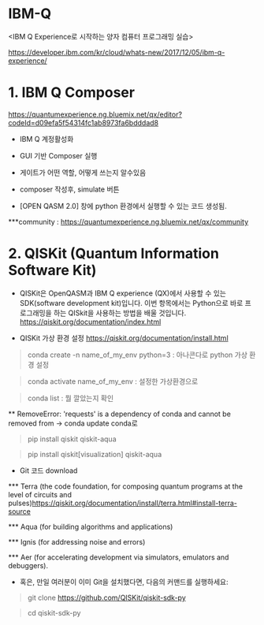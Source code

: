 # IBM-Q

<IBM Q Experience로 시작하는 양자 컴퓨터 프로그래밍 실습>

https://developer.ibm.com/kr/cloud/whats-new/2017/12/05/ibm-q-experience/


# 1. IBM Q Composer

https://quantumexperience.ng.bluemix.net/qx/editor?codeId=d09efa5f54314fc1ab8973fa6bdddad8

* IBM Q 계정활성화

* GUI 기반 Composer 실행

* 게이트가 어떤 역할, 어떻게 쓰는지 알수있음

* composer 작성후, simulate 버튼

* [OPEN QASM 2.0] 창에 python 환경에서 실행할 수 있는 코드 생성됨.

***community : https://quantumexperience.ng.bluemix.net/qx/community


# 2. QISKit (Quantum Information Software Kit)

* QISKit은 OpenQASM과 IBM Q experience (QX)에서 사용할 수 있는 SDK(software development kit)입니다. 이번 항목에서는 Python으로 바로 프로그래밍을 하는 QISkit을 사용하는 방법을 배울 것입니다.
https://qiskit.org/documentation/index.html

* QISKit 가상 환경 설정
https://qiskit.org/documentation/install.html
> conda create -n name_of_my_env python=3 : 아나콘다로 python 가상 환경 설정

> conda activate name_of_my_env : 설정한 가상환경으로  

> conda list : 뭘 깔았는지 확인

** RemoveError: 'requests' is a dependency of conda and cannot be removed from -> conda update conda로 

> pip install qiskit qiskit-aqua

> pip install qiskit[visualization] qiskit-aqua



* Git 코드 download


*** Terra (the code foundation, for composing quantum programs at the level of circuits and pulses)https://qiskit.org/documentation/install/terra.html#install-terra-source

*** Aqua (for building algorithms and applications)

*** Ignis (for addressing noise and errors)

*** Aer (for accelerating development via simulators, emulators and debuggers).

* 혹은, 만일 여러분이 이미 Git을 설치했다면, 다음의 커맨드를 실행하세요:
> git clone https://github.com/QISKit/qiskit-sdk-py

> cd qiskit-sdk-py
